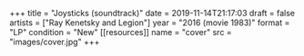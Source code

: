 +++
title = "Joysticks (soundtrack)"
date = 2019-11-14T21:17:03
draft = false
artists = ["Ray Kenetsky and Legion"]
year = "2016 (movie 1983)"
format = "LP"
condition = "New"
[[resources]]
  name = "cover"
  src = "images/cover.jpg"
+++
